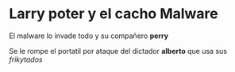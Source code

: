 # Larry poter y el cacho Malware	

El malware lo invade todo y su compañero **perry**

Se le rompe el portatil por ataque del dictador **alberto** que usa sus *frikytados*
